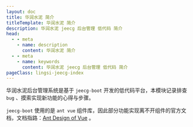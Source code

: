 ```yaml
---
layout: doc
title: 华润水泥 简介
titleTemplate: 华润水泥 简介
description: 华润水泥 jeecg 后台管理 低代码 简介
head:
  - - meta
    - name: description
      content: 华润水泥 简介
  - - meta
    - name: keywords
      content: 华润水泥 jeecg 后台管理 低代码 简介
pageClass: lingsi-jeecg-index
---
```


华润水泥后台管理系统是基于 `jeecg-boot` 开发的低代码平台，本模块记录排查 `bug` 、摸索实现新功能的心得与步骤。

`jeecg-boot` 使用的是 `ant vue` 组件库，因此部分功能实现离不开组件的官方文档，文档指路：[Ant Design of Vue](https://1x.antdv.com/docs/vue/introduce-cn/) 。
